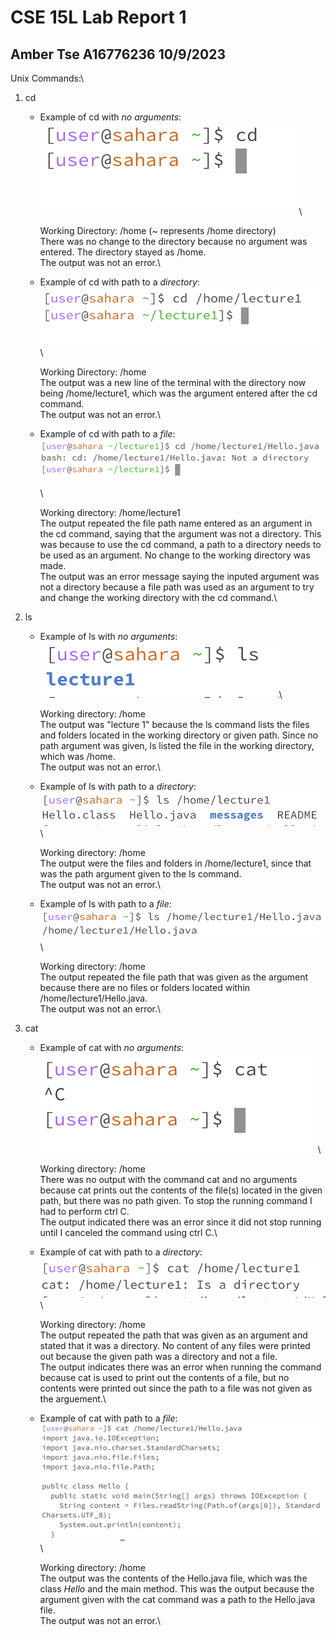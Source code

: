# CSE 15L Lab Report 1
## Amber Tse A16776236 10/9/2023

Unix Commands:\
1. cd
   - Example of cd with *no arguments*:\
     ![Image](cd.png)\
     
     Working Directory: /home (~ represents /home directory)\
     There was no change to the directory because no argument was entered. The directory stayed as /home.\
     The output was not an error.\

     
   - Example of cd with path to a *directory*:\
     ![Image](cd-dir.png)\
     
     Working Directory: /home\
     The output was a new line of the terminal with the directory now being /home/lecture1, which was the argument entered after the cd command.\
     The output was not an error.\


   - Example of cd with path to a *file*:\
     ![Image](cd-file.png)\
     
     Working directory: /home/lecture1\
     The output repeated the file path name entered as an argument in the cd command, saying that the argument was not a directory. This was because to use the cd command, a path to a directory needs to be used as an argument. No change to the working directory was made.\
     The output was an error message saying the inputed argument was not a directory because a file path was used as an argument to try and change the working directory with the cd command.\

     
2. ls
   - Example of ls with *no arguments*:\
     ![Image](ls.png)\

     Working directory: /home\
     The output was "lecture 1" because the ls command lists the files and folders located in the working directory or given path. Since no path argument was given, ls listed the file in the working directory, which was /home.\
     The output was not an error.\

   
   - Example of ls with path to a *directory*:\
      ![Image](ls-dir.png)\

     Working directory: /home\
     The output were the files and folders in /home/lecture1, since that was the path argument given to the ls command.\
     The output was not an error.\

   
   - Example of ls with path to a *file*:\
      ![Image](ls-file.png)\

     Working directory: /home\
     The output repeated the file path that was given as the argument because there are no files or folders located within /home/lecture1/Hello.java.\
     The output was not an error.\
   
3. cat
   - Example of cat with *no arguments*:\
     ![Image](cat.png)\

     Working directory: /home\
     There was no output with the command cat and no arguments because cat prints out the contents of the file(s) located in the given path, but there was no path given. To stop the running command I had to perform ctrl C.\
     The output indicated there was an error since it did not stop running until I canceled the command using ctrl C.\

     
   - Example of cat with path to a *directory*:\
     ![Image](cat-dir.png)\

     Working directory: /home\
     The output repeated the path that was given as an argument and stated that it was a directory. No content of any files were printed out because the given path was a directory and not a file.\
     The output indicates there was an error when running the command because cat is used to print out the contents of a file, but no contents were printed out since the path to a file was not given as the arguement.\ 


   - Example of cat with path to a *file*:\
     ![Image](cat-file.png)\

     Working directory: /home\
     The output was the contents of the Hello.java file, which was the class *Hello* and the main method. This was the output because the argument given with the cat command was a path to the Hello.java file.\
     The output was not an error.\ 

     







   
